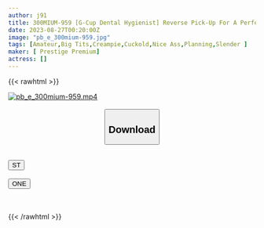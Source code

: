 ```yaml
---
author: j91
title: 300MIUM-959 [G-Cup Dental Hygienist] Reverse Pick-Up For A Perfect Body Throat Erotic Sister! ! Forbidden Cuckold Document! ! Seduce Men Who Have Girlfriends And Bring Them Into Angry Slut Sex! ! Moist Older Sister Squeezes Sperm With Explosive G Milk And Gangan Cowgirl! ! [NTR Reverse] (Eru Natsuya)
date: 2023-08-27T00:20:00Z
image: "pb_e_300mium-959.jpg"
tags: [Amateur,Big Tits,Creampie,Cuckold,Nice Ass,Planning,Slender ]
maker: [ Prestige Premium]
actress: []
---
```



{{< rawhtml >}}

<div class="video" data-videoid="yP8o8aKoKyfeJX">
    <a href="javascript:;">
        <img src="https://my.j91.asia/posts/pb_e_300mium-959/pb_e_300mium-959.jpg" width="WIDTH" height="HEIGHT" alt="pb_e_300mium-959.mp4" loading="lazy">
    </a>
</div>

<script type="text/javascript" src="https://j91.asia/asset/on-demand-st.js"></script>

<br>
  <link rel="stylesheet" href="https://j91.asia/asset/bs5.css">
  
  <center>
  <button class="btn btn-primary" type="button" data-bs-toggle="collapse" data-bs-target=".multi-collapse" aria-expanded="false" aria-controls="multiCollapseExample1 multiCollapseExample2"><h2>Download</h2></button></center>
</p>
<div class="row">
  <div class="col">
    <div class="collapse multi-collapse" id="multiCollapseExample1">
      <div class="card card-body">
	      	      <br>
<div class="buttons">  
<a href="https://streamtape.to/v/yP8o8aKoKyfeJX"><button class="btn-hover color-3"><i class="fa fa-download"></i> ST</button></a></div>
    </div>
  </div>
</div>
  <div class="col">
    <div class="collapse multi-collapse" id="multiCollapseExample2">
      <div class="card card-body">
	      <br>
<div class="buttons">
    <a href="https://oneupload.to/qu84cbclanwa"><button class="btn-hover color-9"><i class="fa fa-download"></i> ONE</button></a></div>
<br><br>
      </div>
    </div>
  </div>
</div>

{{< /rawhtml >}}
